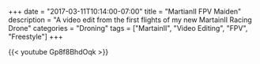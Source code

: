 +++
date = "2017-03-11T10:14:00-07:00"
title = "MartianII FPV Maiden"
description = "A video edit from the first flights of my new MartainII Racing Drone"
categories = "Droning"
tags = ["MartainII", "Video Editing", "FPV", "Freestyle"]
+++

{{< youtube Gp8f8BhdOqk >}}